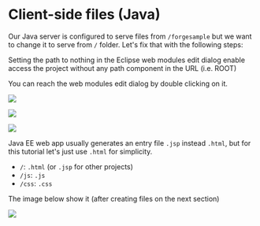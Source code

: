 # Client-side files (Java)

Our Java server is configured to serve files from `/forgesample` but we want to change it to serve from `/` folder. Let's fix that with the following steps:

Setting the path to nothing in the Eclipse web modules edit dialog enable access the project without any path component in the URL (i.e. ROOT)

You can reach the web modules edit dialog by double clicking on it.

![](_media/java/Eclipse_server_root.png)


![](_media/java/Eclipse_web_module.png)


![](_media/java/Eclipse_root_empty.png)

Java EE web app usually generates an entry file `.jsp` instead `.html`, but for this tutorial let's just use `.html` for simplicity.

- `/`: `.html` (or `.jsp` for other projects)
- `/js`: `.js`
- `/css`: `.css`

The image below show it (after creating files on the next section)

![](_media/java/Eclipse_client_side.png)